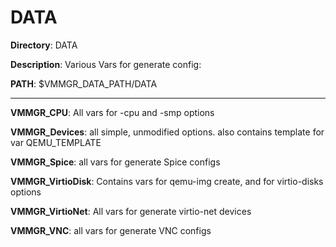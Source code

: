 # DATA
 
**Directory**: DATA

**Description**: Various Vars for generate config:

**PATH**: $VMMGR_DATA_PATH/DATA

***
 
**VMMGR_CPU**: All vars for -cpu and -smp options

**VMMGR_Devices**: all simple, unmodified options. also contains template for var QEMU_TEMPLATE

**VMMGR_Spice**: all vars for generate Spice configs

**VMMGR_VirtioDisk**: Contains vars for qemu-img create, and for virtio-disks options

**VMMGR_VirtioNet**: All vars for generate virtio-net devices

**VMMGR_VNC**: all vars for generate VNC configs
